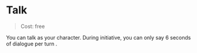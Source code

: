 # Talk

> Cost: free

You can talk as your character. During initiative, you can only say 6 seconds of dialogue per turn .